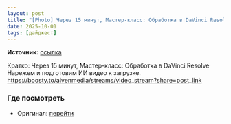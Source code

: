 ```yaml
---
layout: post
title: "[Photo] Через 15 минут, Мастер-класс: Обработка в DaVinci ResolveНарежем и подготовим ИИ видео [...]"
date: 2025-10-01
tags: [дайджест]
---
```


**Источник:** [ссылка](https://t.me/video_dengi/694)

Кратко: Через 15 минут, Мастер-класс: Обработка в DaVinci Resolve
Нарежем и подготовим ИИ видео к загрузке.
https://boosty.to/aivenmedia/streams/video_stream?share=post_link

### Где посмотреть
- Оригинал: [перейти]({link})
